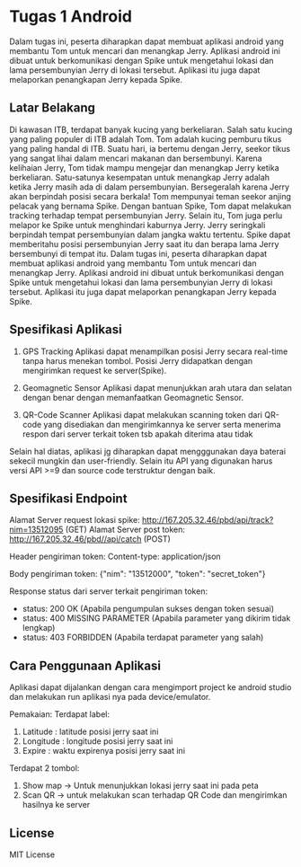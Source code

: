 # Tugas 1 Android

Dalam tugas ini, peserta diharapkan dapat membuat aplikasi android yang membantu Tom untuk mencari dan menangkap Jerry. Aplikasi android ini dibuat untuk berkomunikasi dengan Spike untuk mengetahui lokasi dan lama persembunyian Jerry di lokasi tersebut. Aplikasi itu juga dapat melaporkan penangkapan Jerry kepada Spike.

## Latar Belakang
Di kawasan ITB, terdapat banyak kucing yang berkeliaran. Salah satu kucing yang paling populer di ITB adalah Tom. Tom adalah kucing pemburu tikus yang paling handal di ITB. Suatu hari, ia bertemu dengan Jerry, seekor tikus yang sangat lihai dalam mencari makanan dan bersembunyi. Karena kelihaian Jerry, Tom tidak mampu mengejar dan menangkap Jerry ketika berkeliaran. Satu-satunya kesempatan untuk menangkap Jerry adalah ketika Jerry masih ada di dalam persembunyian. Bersegeralah karena Jerry akan berpindah posisi secara berkala!
Tom mempunyai teman seekor anjing pelacak yang bernama Spike. Dengan bantuan Spike, Tom dapat melakukan tracking terhadap tempat persembunyian Jerry. Selain itu, Tom juga perlu melapor ke Spike untuk menghindari kaburnya Jerry. Jerry seringkali berpindah tempat persembunyian dalam jangka waktu tertentu. Spike dapat memberitahu posisi persembunyian Jerry saat itu dan berapa lama Jerry bersembunyi di tempat itu.
Dalam tugas ini, peserta diharapkan dapat membuat aplikasi android yang membantu Tom untuk mencari dan menangkap Jerry. Aplikasi android ini dibuat untuk berkomunikasi dengan Spike untuk mengetahui lokasi dan lama persembunyian Jerry di lokasi tersebut. Aplikasi itu juga dapat melaporkan penangkapan Jerry kepada Spike.

## Spesifikasi Aplikasi
1. GPS Tracking
Aplikasi dapat menampilkan posisi Jerry secara real-time tanpa harus menekan tombol. Posisi Jerry didapatkan dengan mengirimkan request ke server(Spike).

2. Geomagnetic Sensor
Aplikasi dapat menunjukkan arah utara dan selatan dengan benar dengan memanfaatkan Geomagnetic Sensor.

3. QR-Code Scanner
Aplikasi dapat melakukan scanning token dari QR-code yang disediakan dan mengirimkannya ke server serta menerima respon dari server terkait token tsb apakah diterima atau tidak

Selain hal diatas, aplikasi jg diharapkan dapat mengggunakan daya baterai sekecil mungkin dan user-friendly. Selain itu API yang digunakan harus versi API >=9 dan source code terstruktur dengan baik.

## Spesifikasi Endpoint
Alamat Server request lokasi spike: http://167.205.32.46/pbd/api/track?nim=13512095 (GET)
Alamat Server post token: http://167.205.32.46/pbd//api/catch (POST)

Header pengiriman token:
Content-type: application/json

Body pengiriman token:
{"nim": "13512000", "token": "secret_token"}

Response status dari server terkait pengiriman token:
- status: 200 OK (Apabila pengumpulan sukses dengan token sesuai)
- status: 400 MISSING PARAMETER (Apabila parameter yang dikirim tidak lengkap)
- status: 403 FORBIDDEN (Apabila terdapat parameter yang salah)

## Cara Penggunaan Aplikasi
Aplikasi dapat dijalankan dengan cara mengimport project ke android studio dan melakukan run aplikasi nya pada device/emulator.

Pemakaian:
Terdapat label:
1. Latitude		: latitude posisi jerry saat ini
2. Longitude	: longitude posisi jerry saat ini
3. Expire		: waktu expirenya posisi jerry saat ini

Terdapat 2 tombol:
1. Show map -> Untuk menunjukkan lokasi jerry saat ini pada peta
2. Scan QR -> untuk melakukan scan terhadap QR Code dan mengirimkan hasilnya ke server

## License
MIT License